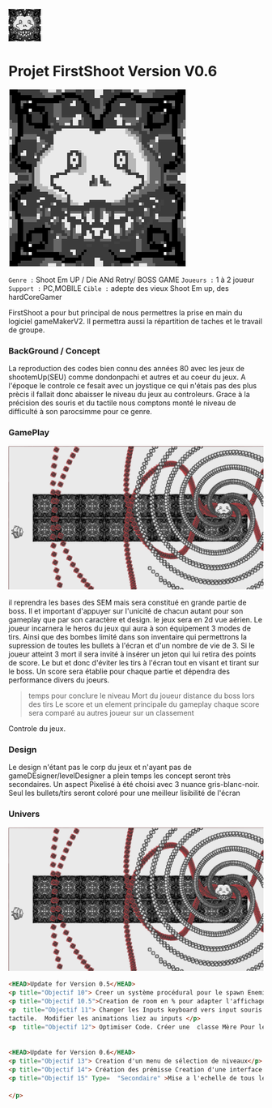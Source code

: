 
![Image of FS](/images/logo.png)
# Projet FirstShoot Version V0.6
![Image of FS](/images/LogoCap.png)

`Genre :` Shoot Em UP / Die ANd Retry/ BOSS GAME
`Joueurs :` 1 à 2 joueur
`Support :` PC,MOBILE
`Cible :` adepte des vieux Shoot Em up, des hardCoreGamer

FirstShoot a pour but principal de nous permettres la prise en main du logiciel gameMakerV2.
Il permettra aussi la répartition de taches et le travail de groupe. 


### BackGround / Concept
La reproduction des codes bien connu des années 80 avec les jeux de shootemUp(SEU) comme dondonpachi et autres et au coeur du jeux. A l'époque le controle ce fesait avec un joystique ce qui n'étais pas des plus prècis il fallait donc abaisser le niveau du jeux au controleurs. Grace à la précision des souris et du tactile nous comptons monté le niveau de difficulté à son parocsimme pour ce genre.



### GamePlay
![Image of FS](/images/screen1.png)

il reprendra les bases des SEM mais sera constitué en grande partie de boss. Il et important d'appuyer sur l'unicité de chacun autant pour son gameplay que par son caractère et design.
 le jeux sera en 2d vue aérien. Le joueur incarnera le heros du jeux qui aura à son équipement 3 modes de tirs.
 Ainsi que des bombes limité dans son inventaire qui permettrons la supression de toutes les bullets à l'écran
 et d'un nombre de vie de 3. Si le joueur atteint 3 mort il sera invité à insérer un jeton qui lui retira des points de score. 
 Le but et donc d'éviter les tirs à l'écran tout en visant et tirant sur le boss.
 Un score sera établie pour chaque partie et dépendra des performance divers du joeurs. 
> temps pour conclure le niveau
> Mort du joueur
> distance du boss lors des tirs
Le score et un element principale du gameplay chaque score sera comparé au autres joueur sur un classement 


 Controle du jeux.




### Design 
Le design n'étant pas le corp du jeux et n'ayant pas de gameDEsigner/levelDesigner a plein temps les concept seront très secondaires.
Un aspect Pixelisé à été choisi avec 3 nuance gris-blanc-noir.
Seul les bullets/tirs seront coloré pour une meilleur lisibilité de l'écran

### Univers
![Image of FS](/images/screen1.png)

```HTML
<HEAD>Update for Version 0.5</HEAD>
<p title="Objectif 10"> Creer un système procédural pour le spawn Enemie. //première étape de la génération procédurale des niveaux</p> 
<p title="Objectif 10.5">Creation de room en % pour adapter l'affichage à chaque écran </p> 
<p  title="Objectif 11"> Changer les Inputs keyboard vers input souris pour passer sur 
tactile.  Modifier les animations liez au inputs </p>   
<p  title="Objectif 12"> Optimiser Code. Créer une  classe Mère Pour les Enemies et bullets<!--redondance -->


<HEAD>Update for Version 0.6</HEAD>
<p title="Objectif 13"> Creation d'un menu de sélection de niveaux</p> 
<p title="Objectif 14"> Création des prémisse Creation d'une interface de type borne arcade année 80 //Ajout Font Pixel</p>
<p title="Objectif 15" Type=  "Secondaire" >Mise a l'echelle de tous les éléments</p>

</p>
```